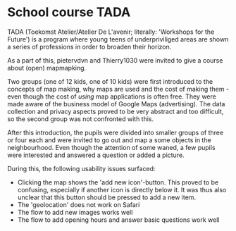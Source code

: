 # School course TADA


TADA (Toekomst Atelier/Atelier De L'avenir; literally: 'Workshops for the Future') is a program where young teens of underpriviliged areas are shown a series of professions in order to broaden their horizon.

As a part of this, pietervdvn and Thierry1030 were invited to give a course about (open) mapmapking.

Two groups (one of 12 kids, one of 10 kids) were first introduced to the concepts of map making, why maps are used and the cost of making them - even though the cost of _using_ map applications is often free. They were made aware of the business model of Google Maps (advertising). The data collection and privacy aspects proved to be very abstract and too difficult, so the second group was not confronted with this.

After this introduction, the pupils were divided into smaller groups of three or four each and were invited to go out and map a some objects in the neighbourhood.
Even though the attention of some waned, a few pupils were interested and answered a question or added a picture.

During this, the following usability issues surfaced:

- Clicking the map shows the 'add new icon'-button. This proved to be confusing, especially if another icon is directly below it. It was thus also unclear that this button should be pressed to add a new item.
- The 'geolocation' does not work on Safari
- The flow to add new images works well
- The flow to add opening hours and answer basic questions work well 
